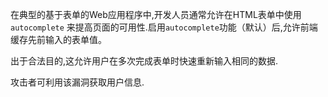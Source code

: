 在典型的基于表单的Web应用程序中,开发人员通常允许在HTML表单中使用`autocomplete`
来提高页面的可用性.启用`autocomplete`功能（默认）后,允许前端缓存先前输入的表单值。

出于合法目的,这允许用户在多次完成表单时快速重新输入相同的数据.

攻击者可利用该漏洞获取用户信息.